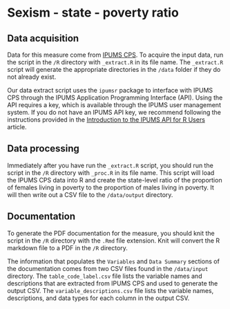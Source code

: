 # Sexism - state - poverty ratio
## Data acquisition
Data for this measure come from [IPUMS CPS](https://cps.ipums.org/cps). To acquire the input data, run the script in the `/R` directory with `_extract.R` in its file name. The `_extract.R` script will generate the appropriate directories in the `/data` folder if they do not already exist. 

Our data extract script uses the `ipumsr` package to interface with IPUMS CPS through the IPUMS Application Programming Interface (API). Using the API requires a key, which is available through the IPUMS user management system. If you do not have an IPUMS API key, we recommend following the instructions provided in the [Introduction to the IPUMS API for R Users](https://tech.popdata.org/ipumsr/articles/ipums-api.html) article.

## Data processing
Immediately after you have run the `_extract.R` script, you should run the script in the `/R` directory with `_proc.R` in its file name. This script will load the IPUMS CPS data into R and create the state-level ratio of the proportion of females living in poverty to the proportion of males living in poverty. It will then write out a CSV file to the `/data/output` directory. 

## Documentation
To generate the PDF documentation for the measure, you should knit the script in the `/R` directory with the `.Rmd` file extension. Knit will convert the R markdown file to a PDF in the `/R` directory. 

The information that populates the `Variables` and `Data Summary` sections of the documentation comes from two CSV files found in the `/data/input` directory. The `table_code_label.csv` file lists the variable names and descriptions that are extracted from IPUMS CPS and used to generate the output CSV. The `variable_descriptions.csv` file lists the variable names, descriptions, and data types for each column in the output CSV. 